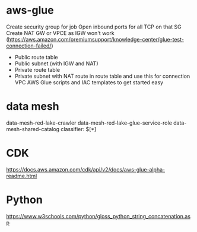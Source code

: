 # aws-glue
Create security group for job
Open inbound ports for all TCP on that SG
Create NAT GW or VPCE as IGW won't work (https://aws.amazon.com/premiumsupport/knowledge-center/glue-test-connection-failed/)
- Public route table
- Public subnet (with IGW and NAT)
- Private route table
- Private subnet with NAT route in route table and use this for connection VPC
AWS Glue scripts and IAC templates to get started easy

# data mesh
data-mesh-red-lake-crawler
data-mesh-red-lake-glue-service-role
data-mesh-shared-catalog
classifier: $[*]

# CDK
https://docs.aws.amazon.com/cdk/api/v2/docs/aws-glue-alpha-readme.html

# Python
https://www.w3schools.com/python/gloss_python_string_concatenation.asp